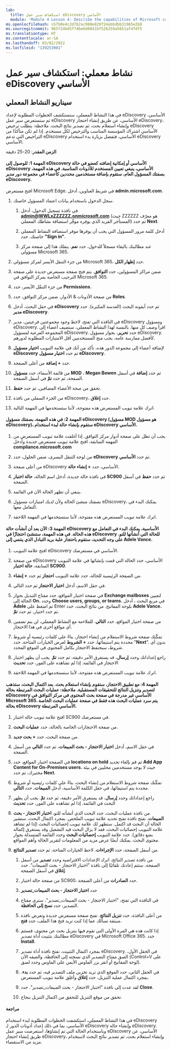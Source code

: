 ```yaml
---
lab:
  title: استكشاف سير عمل eDiscovery الأساسي
  module: 'Module 4 Lesson 4: Describe the capabilities of Microsoft compliance solutions: Describe the eDiscovery and audit capabilities of Microsoft 365'
ms.openlocfilehash: cb7b0e4c2d7b2ac980e829f24ebbdbb31965e2b8
ms.sourcegitcommit: 965f24bd5f74be6d0841bf526259a5651af4fdf5
ms.translationtype: HT
ms.contentlocale: ar-SA
ms.lasthandoff: 03/02/2022
ms.locfileid: "139253901"
---
```

# <a name="lab-explore-the-core-ediscovery-workflow"></a>نشاط معملي: استكشاف سير عمل eDiscovery الأساسي

## <a name="lab-scenario"></a>سيناريو النشاط المعملي
في هذا النشاط المعملي، ستستكشف الخطوات المطلوبة لإعداد eDiscovery الأساسي، ثم ستستعرض سير عمل eDiscovery الأساسي، عن طريق إنشاء احتجاز eDiscovery، وإنشاء استعلام بحث، ثم تصدير نتائج البحث.  ملاحظة:  يتطلب ترخيص eDiscovery الأساسي اشتراك المؤسسة المناسب والترخيص لكل مستخدم. إذا لم تكن متأكدًا من التراخيص التي تدعم eDiscovery الأساسي، فتفضل بزيارة بدء استخدام eDiscovery الأساسي.


**الزمن المقدر**: 20-25 دقيقة

#### <a name="task-1--to-access-core-ediscovery-or-be-added-as-a-member-of-a-core-ediscovery-case-a-user-must-be-assigned-the-appropriate-permissions-in-this-task-you-as-the-global-admin-will-add-specific-users-as-members-of-the-ediscovery-manager-role-group"></a>المهمة 1:  للوصول إلى eDiscovery الأساسي أو إمكانية إضافته كعضو في حالة eDiscovery الأساسي، ينبغي تعيين المستخدم للأذونات المناسبة. في هذه المهمة، بصفتك المسؤول العام، ستقوم بإضافة مستخدمين محددين كأعضاء في مجموعة دور مدير eDiscovery.

 افتح مستعرض Microsoft Edge. في شريط العناوين، أدخل **admin.microsoft.com**.

1. سجل الدخول باستخدام بيانات اعتماد المسؤول خاصتك.
    1. في نافذة تسجيل الدخول، أدخل **admin@WWLxZZZZZZ.onmicrosoft.com** (حيث ZZZZZZ هو معرّف المستأجر الفريد الذي يوفره موفّر استضافة نشاطك المعملي) ثم حدد **Next**.
    
    1. أدخل كلمة مرور المسؤول التي يجب أن يوفرها موفر استضافة النشاط المعملي خاصتك. حدد **"Sign in"**.
    1. عند مطالبتك بالبقاء مسجلاً للدخول، حدد **نعم**. ينقلك هذا إلى صفحة مركز مسؤولي Microsoft 365.

1. من جزء التنقل الأيسر لمركز مسؤولي Microsoft 365، حدد **إظهار الكل**.

1. ضمن مراكز المسؤولين، حدد **التوافق**.  يتم فتح صفحة مستعرض جديدة على صفحة الترحيب الخاصة بمركز التوافق في Microsoft 365.  

1. من جزء التنقّل الأيسر، حدد **Permissions**. 

1. من صفحة الأذونات & الأدوار، ضمن مركز التوافق، حدد **Roles**.

1. في حقل البحث، أدخل **eDiscovery** ثم حدد أيقونة البحث (العدسة المكبرة).  حدد **مدير eDiscovery**.

1. في النافذة التي تفتح، لاحظ وجود مجموعتين فرعيتين، مدير eDiscovery ومسؤول eDiscovery.  اقرأ وصف كل منها.  بالنسبة لهذا النشاط المعملي، سنضيف أعضاء إلى المجموعة الفرعية لمسؤول eDiscovery. حدد **تحرير**، بجوار مسؤول eDiscovery.  كأفضل ممارسة عامة، يجب منح المستخدمين أقل الامتيازات المطلوبة لدورهم.

1. لإضافة أعضاء إلى مجموعة الدور هذه، تأكد من أنك في علامة التبويب **اختيار مسؤول eDiscovery** ثم حدد **اختيار مسؤول eDiscovery**.

1. حدد **+ إضافة** من أعلى الصفحة.

1. من قائمة الأسماء، حدد **مسؤول MOD** ، **Megan Bowen** ثم حدد **إضافة** في أسفل الصفحة، ثم حدد **تمّ** في أسفل الصفحة.

1. تحقق من صحة الأعضاء المضافين، ثم حدد **حفظ**.

1. من الجزء السفلي من نافذة eDiscovery، حدد **إغلاق**.

1. اترك علامة تبويب المستعرض هذه مفتوحة، لأننا ستستخدمها في المهمة التالية.

#### <a name="task-2--in-this-task-you-as-an-ediscovery-administrator-mod-admin-is-an-ediscovery-administrator-will-create-a-case-to-start-using-core-ediscovery"></a>المهمة 2:  في هذه المهمة، بصفتك مسؤول eDiscovery (مسؤول MOD هو مسؤول eDiscovery)، ستقوم بإنشاء حالة لبدء استخدام eDiscovery الأساسي.

1. يجب أن تظل على صفحة أدوار مركز التوافق. إذا أغلقت علامة تبويب المستعرض من المهمة السابقة، افتح علامة تبويب مستعرض جديدة وأدخل **compliance.microsoft.com**

1. من لوحة التنقل اليسرى، ضمن الحلول، حدد **eDiscovery** ثم حدد **الأساسي**.

1. من أعلى صفحة eDiscovery الأساسي، حدد **+ إنشاء حالة**.

1. في نافذة حالة جديدة، أدخل اسم الحالة، **حالة اختبار SC900** ثم حدد **حفظ** في أسفل الصفحة.

1. ينبغي أن تظهر الحالة الآن في القائمة.

1. بصفتك منشئ الحالة ولأن لديك امتيازات مسؤول eDiscovery، يمكنك البدء في التعامل معها.  

1. اترك علامة تبويب المستعرض هذه مفتوحة، لأننا ستستخدمها في المهمة اللاحقة.

#### <a name="task-3--now-that-you-have-created-a-core-ediscovery-case-you-can-begin-to-work-with-the-case--in-this-task-you-will-create-an-ediscovery-hold-for-the-case-for-you-just-created--specifically-you-will-crate-a-hold-for-the-the-exchange-mailbox-belonging-to-adele-vance"></a>المهمة 3:  الآن بعد أن أنشأت حالة eDiscovery الأساسية، يمكنك البدء في التعامل مع هذه الحالة.  في هذه المهمة، ستنشئ احتجازًا في eDiscovery للحالة التي أنشأتها للتو.  على وجه التحديد، ستقوم باحتجاز علبة بريد التبادل الذي ينتمي إلى Adele Vance.

1. افتح علامة التبويب eDiscovery الأساسي في مستعرضك.

1. من صفحة eDiscovery الأساسي، حدد الحالة التي قمت بإنشائها في علامة التبويب السابقة، **حالة اختبار SC900**. 

1. من الصفحة الرئيسية للحالة، حدد علامة التبويب **احتجاز** ثم حدد **+ إنشاء**.

1. في حقل الاسم، أدخل **اختبار الاحتجاز** ثم حدد التالي.

1. في صفحة اختيار المواقع، حدد مفتاح التبديل بجوار **Exchange mailboxes** لتعيين الحالة إلى **On**، وحدد **Choose users, groups, or teams**.  في مربع البحث ، أدخل **Adele** ثم اضغط على Enter بلوحة المفاتيح. من نتائج البحث، حدد **Adele Vance**، ثم حدد اختيار، ثم حدد **تمّ**.

1. من صفحة اختيار المواقع، حدد **التالي**.  للملاءمة مع النشاط المعملي، لن يتم تضمين أي مواقع أخرى في هذا الاحتجاز.

1. تمكّنك صفحة شروط الاستعلام من إنشاء احتجاز، بناءً على كلمات رئيسية أو شروط محددة يتم استيفائها، حدد **+ الشروط** لعرض الخيارات المتاحة.  حدد "**Next**". بدون أي شروط، سيحتفظ الاحتجاز بكامل المحتوى في الموقع المحدد.

1. راجع إعداداتك وحدد **إرسال**، قد يستغرق الأمر دقيقة، ثم حدد **تمّ**.  يجب أن يظهر اختبار الاحتجاز في القائمة.  إذا لم تشاهده على الفور، حدد **تحديث**

1. اترك علامة تبويب المستعرض هذه مفتوحة، لأننا ستستخدمها في المهمة اللاحقة.

#### <a name="task-4--with-a-hold-in-place-you-will-create-a-search-query--once-your-search-is-complete-you-will-go-export-and-download-the-results-for-future-investigation---note--searches-associated-with-a-core-ediscovery-case-are-not-listed-on-the-content-search-page-in-the-microsoft-365-compliance-center-these-searches-are-listed-only-on-the-searches-page-of-the-associated-core-ediscovery-case"></a>المهمة 4:  مع تطبيق الاحتجاز، ستقوم بإنشاء استعلام بحث.  بعد اكتمال البحث، ستذهب لتصدير وتنزيل النتائج للتحقيقات المستقبلية.   ملاحظة:  عمليات البحث المرتبطة بحالة eDiscovery الأساسي غير مدرجة في صفحة بحث المحتوى في مركز التوافق في Microsoft 365. يتم سرد عمليات البحث هذه فقط في صفحة عمليات البحث الخاصة بحالة eDiscovery الأساسي المرتبطة.

1. افتح علامة تبويب حالة اختبار SC900 في مستعرضك.

1. من صفحة الاحتجازات الخاصة بالحالة، حدد **عمليات البحث**.

1. من صفحة البحث، حدد **+ بحث جديد**.

1. في حقل الاسم، أدخل **اختبار الاحتجاز - بحث المبيعات**، ثم حدد **التالي** من أسفل الصفحة.

1. في الصفحة اختيار المواقع، حدد **locations on hold** ثم قم بإلغاء تحديد **Add App Content for On-Premises users**، حيث لا يوجد مستخدمين محليين في بيئة مختبرك، ثم حدد **Next**.

1. تمكّنك صفحة شروط الاستعلام من إنشاء البحث، بناءً على كلمات رئيسية أو شروط محددة يتم استيفائها، في حقل الكلمة الأساسية، أدخل **المبيعات**، حدد **التالي**.

1. راجع إعداداتك وحدد **إرسال**، قد يستغرق الأمر دقيقة، ثم حدد **تمّ**.  يجب أن يظهر البحث في القائمة.  إذا لم تشاهده على الفور، حدد **تحديث**

1. من نافذة عمليات البحث، حدد البحث الذي أنشأته للتو، **اختبار الاحتجاز - بحث المبيعات**.  تفتح نافذة تفتح تحديد علامة تبويب الملخص.  بمجرد اكتمال البحث، ستشير الحالة أن البحث قد اكتمل.  ستظهر لك علامة تبويب إحصائيات البحث (إذا لم تشاهد علامة التبويب إحصائيات البحث، فقد لا يزال البحث قيد التشغيل وقد يستغرق إكماله بضع دقائق).  حدد علامة التبويب **إحصائيات البحث** وحدد القائمة المنسدلة بجوار محتوى البحث.  يمكنك أيضًا عرض مزيد من المعلومات لتقرير الحالة وأهم المواقع.  

1. من أسفل الصفحة، حدد **الإجراءات**.  لاحظ الخيارات المتاحة، ثم حدد **تصدير النتائج**.
    
    1. من نافذة تصدير النتائج، اترك الإعدادات الافتراضية وحدد **تصدير** من أسفل الصفحة. ستتم إعادتك تلقائيًا إلى نافذة "اختبار الاحتجاز - بحث المبيعات". حدد **إغلاق** في أسفل الصفحة.
    
    1. من صفحة حالة اختبار SC900، حدد **الصادرات** من أعلى الصفحة.
    1. حدد **اختبار الاحتجاز - بحث المبيعات_تصدير**
    1. في النافذة التي تفتح، "اختبار الاحتجاز - بحث المبيعات_تصدير"، سترى مفتاح التصدير، حدد **نسخ إلى الحافظة**.
    1. من أعلى النافذة، حدد **تنزيل النتائج**. تفتح صفحة مستعرض جديدة وتعرض نافذة منبثقة تسألك عما إذا كنت تريد فتح هذا الملف، حدد **فتح**.
    1. إذا كانت هذه هي المرة الأولى التي تقوم فيها بتنزيل بحث عن محتوى، فستتم مطالبتك بتثبيت أداة تصدير eDiscovery في Microsoft Office 365.  حدد ⁧**⁩⁩Install⁦**⁩.
    1. بمجرد اكتمال التثبيت، تفتح نافذة أداة تصدير eDiscovery.  في الحقل الأول، الصق مفتاح التصدير الذي نسخته إلى الحافظة، والصقه الآن (Control+V على لوحة المفاتيح أو انقر بزر الماوس الأيمن على الماوس وحدد لصق).
    1. في الحقل الثاني، حدد الموقع الذي تريد تخزين ملف التصدير فيه، ثم حدد **بدء**.  بمجرد اكتمال عملية التنزيل، حدد **إغلاق** وأغلِق علامة تبويب المستعرض.
    1. لقد عدت إلى نافذة "اختبار الاحتجاز - بحث المبيعات_تصدير".  حدد ⁧**⁩Close⁧**⁩.
    1. تحقق من موقع التنزيل للتحقق من اكتمال التنزيل بنجاح. 


#### <a name="review"></a>مراجعة

في هذا النشاط المعملي، استكشفت الخطوات المطلوبة لبدء استخدام eDiscovery الأساسي، بما في ذلك إعداد أذونات الدور لـ eDiscovery وإنشاء حالة eDiscovery.  وباستخدام الحالة التي تم إنشاؤها، استعرضت سير عمل eDiscovery الأساسي، عن طريق إنشاء احتجاز eDiscovery، وإنشاء استعلام بحث، ثم تصدير نتائج البحث لاستخدام مزيد من الاستقصاء.